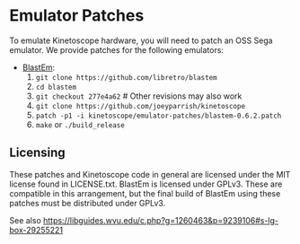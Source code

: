 # Emulator Patches

To emulate Kinetoscope hardware, you will need to patch an OSS Sega emulator.
We provide patches for the following emulators:

 - [BlastEm](https://github.com/libretro/blastem):
   1. `git clone https://github.com/libretro/blastem`
   2. `cd blastem`
   3. `git checkout 277e4a62`  # Other revisions may also work
   4. `git clone https://github.com/joeyparrish/kinetoscope`
   5. `patch -p1 -i kinetoscope/emulator-patches/blastem-0.6.2.patch`
   6. `make` or `./build_release`

## Licensing

These patches and Kinetoscope code in general are licensed under the MIT
license found in LICENSE.txt.  BlastEm is licensed under GPLv3.  These are
compatible in this arrangement, but the final build of BlastEm using these
patches must be distributed under GPLv3.

See also https://libguides.wvu.edu/c.php?g=1260463&p=9239106#s-lg-box-29255221
